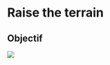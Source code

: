 # Raise the terrain

## Objectif

![](https://miro.medium.com/max/956/1*HUv6avGxPvM3lZv3girssw.gif)
